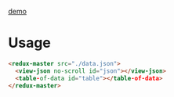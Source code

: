[demo](https://zvakanaka.github.io/redux-web-component)  
# Usage
```html
<redux-master src="./data.json">
  <view-json no-scroll id="json"></view-json>
  <table-of-data id="table"></table-of-data>
</redux-master>
```
